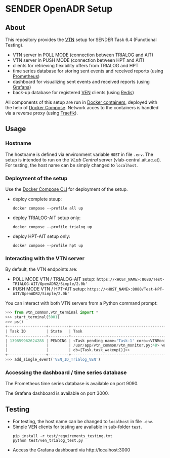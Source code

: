 # SENDER OpenADR Setup

## About

This repository provides the [VTN](https://www.openadr.org/faq#17) setup for SENDER Task 6.4 (Functional Testing).

+ VTN server in POLL MODE (connection between TRIALOG and AIT)
+ VTN server in PUSH MODE (connection between HPT and AIT)
+ clients for retrieving flexibility offers from TRIALOG and HPT
+ time series database for storing sent events and received reports (using [Prometheus](https://prometheus.io))
+ dashboard for visualizing sent events and received reports (using [Grafana](https://grafana.com)) 
+ back-up database for registered [VEN](https://www.openadr.org/faq#18) clients (using [Redis](https://redis.io))

All components of this setup are run in [Docker containers](https://www.docker.com/resources/what-container/), deployed with the help of [Docker Compose](https://docs.docker.com/compose/).
Network acces to the containers is handled via a reverse proxy (using [Traefik](https://traefik.io/)).

## Usage

### Hostname

The hostname is defined via environment variable `HOST` in file `.env`.
The setup is intended to run on the *VLab Central* server (vlab-central.ait.ac.at).
For testing, the host name can be simply changed to `localhost`.

### Deployment of the setup

Use the [Docker Compose CLI](https://docs.docker.com/compose/reference/) for deployment of the setup.

+ deploy complete steup:
  ```shell
  docker compose --profile all up 
  ```
+ deploy TRIALOG-AIT setup only:
  ```shell
  docker compose --profile trialog up 
  ```
+ deploy HPT-AIT setup only:
  ```shell
  docker compose --profile hpt up 
  ```

### Interacting with the VTN server

By default, the VTN endpoints are:

+ POLL MODE VTN / TRIALOG-AIT setup: `https://<HOST_NAME>:8080/Test-TRIALOG-AIT/OpenADR2/Simple/2.0b'`
+ PUSH MODE VTN / HPT-AIT setup: `https://<HOST_NAME>:8080/Test-HPT-AIT/OpenADR2/Simple/2.0b'`

You can interact with both VTN servers from a Python command prompt:
```python
>>> from vtn_common.vtn_terminal import *
>>> start_terminal(5001)
>>> ps()
+-----------------+---------+-----------------------------------------------------------------------+
| Task ID         | State   | Task                                                                  |
+-----------------+---------+-----------------------------------------------------------------------+
| 139859962624288 | PENDING | <Task pending name='Task-1' coro=<VTNMonitor._heart_beat() running at |
|                 |         | /usr/app/vtn_common/vtn_monitor.py:48> wait_for=<Future pending       |
|                 |         | cb=[Task.task_wakeup()]>>                                             |
+-----------------+---------+-----------------------------------------------------------------------+
>>> add_single_event('VEN_ID_Trialog_VEN')
```

### Accessing the dashboard / time series database

The Prometheus time series database is available on port 9090.

The Grafana dashboard is available on port 3000.

## Testing

+ For testing, the host name can be changed to `localhost` in file `.env`.
+ Simple VEN clients for testing are available in sub-folder `test`.
  ```shell
  pip install -r test/requirements_testing.txt
  python test/ven_trialog_test.py
  ```
+ Access the Grafana dashboard via http://localhost:3000


